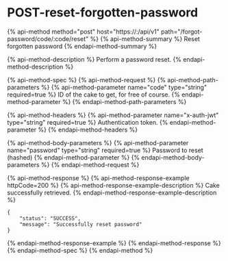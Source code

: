 # POST-reset-forgotten-password

{% api-method method="post" host="https://<host>:<port>/api/v1" path="/forgot-password/code/:code/reset" %}
{% api-method-summary %}
Reset forgotten password
{% endapi-method-summary %}

{% api-method-description %}
Perform a password reset.
{% endapi-method-description %}

{% api-method-spec %}
{% api-method-request %}
{% api-method-path-parameters %}
{% api-method-parameter name="code" type="string" required=true %}
ID of the cake to get, for free of course.
{% endapi-method-parameter %}
{% endapi-method-path-parameters %}

{% api-method-headers %}
{% api-method-parameter name="x-auth-jwt" type="string" required=true %}
Authentication token.
{% endapi-method-parameter %}
{% endapi-method-headers %}

{% api-method-body-parameters %}
{% api-method-parameter name="password" type="string" required=true %}
Password to reset \(hashed\)
{% endapi-method-parameter %}
{% endapi-method-body-parameters %}
{% endapi-method-request %}

{% api-method-response %}
{% api-method-response-example httpCode=200 %}
{% api-method-response-example-description %}
Cake successfully retrieved.
{% endapi-method-response-example-description %}

```
{
    "status": "SUCCESS",
    "message": "Successfully reset password"
}
```
{% endapi-method-response-example %}
{% endapi-method-response %}
{% endapi-method-spec %}
{% endapi-method %}



